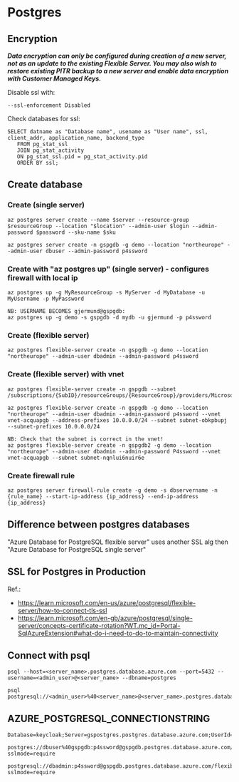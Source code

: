 # Postgres
## Encryption
___Data encryption can only be configured during creation of a new server, not as an update to the existing Flexible Server. You may also wish to restore existing PITR backup to a new server and enable data encryption with Customer Managed Keys.___

Disable ssl with:
```
--ssl-enforcement Disabled
```

Check databases for ssl:
```
SELECT datname as "Database name", usename as "User name", ssl, client_addr, application_name, backend_type
   FROM pg_stat_ssl
   JOIN pg_stat_activity
   ON pg_stat_ssl.pid = pg_stat_activity.pid
   ORDER BY ssl;
```

## Create database
### Create (single server)
```
az postgres server create --name $server --resource-group $resourceGroup --location "$location" --admin-user $login --admin-password $password --sku-name $sku

az postgres server create -n gspgdb -g demo --location "northeurope" --admin-user dbuser --admin-password p4ssword
```

### Create with "az postgres up" (single server) - configures firewall with local ip
```
az postgres up -g MyResourceGroup -s MyServer -d MyDatabase -u MyUsername -p MyPassword

NB: USERNAME BECOMES gjermund@gspgdb:
az postgres up -g demo -s gspgdb -d mydb -u gjermund -p p4ssword
```

### Create (flexible server)
```
az postgres flexible-server create -n gspgdb -g demo --location "northeurope" --admin-user dbadmin --admin-password p4ssword
```

### Create (flexible server) with vnet
```
az postgres flexible-server create -n gspgdb --subnet /subscriptions/{SubID}/resourceGroups/{ResourceGroup}/providers/Microsoft.Network/virtualNetworks/{VNetName}/subnets/{SubnetName}

az postgres flexible-server create -n gspgdb -g demo --location "northeurope" --admin-user dbadmin --admin-password p4ssword --vnet vnet-acquapgb --address-prefixes 10.0.0.0/24 --subnet subnet-obkpbupj --subnet-prefixes 10.0.0.0/24

NB: Check that the subnet is correct in the vnet!
az postgres flexible-server create -n gspgdb2 -g demo --location "northeurope" --admin-user dbadmin --admin-password P4ssword --vnet vnet-acquapgb --subnet subnet-nqnlui6nuir6e
```

### Create firewall rule
```
az postgres server firewall-rule create -g demo -s dbservername -n {rule_name} --start-ip-address {ip_address} --end-ip-address {ip_address}
```

## Difference between postgres databases
"Azure Database for PostgreSQL flexible server" uses another SSL alg then "Azure Database for PostgreSQL single server"

## SSL for Postgres in Production
Ref.: 
* https://learn.microsoft.com/en-us/azure/postgresql/flexible-server/how-to-connect-tls-ssl
* https://learn.microsoft.com/en-gb/azure/postgresql/single-server/concepts-certificate-rotation?WT.mc_id=Portal-SqlAzureExtension#what-do-i-need-to-do-to-maintain-connectivity

## Connect with psql
```
psql --host=<server_name>.postgres.database.azure.com --port=5432 --username=<admin_user>@<server_name> --dbname=postgres

psql postgresql://<admin_user>%40<server_name>@<server_name>.postgres.database.azure.com:5432/postgres
```

## AZURE_POSTGRESQL_CONNECTIONSTRING
```
Database=keycloak;Server=gspostgres.postgres.database.azure.com;UserId=keycloak;Password=keycloak

postgres://dbuser%40gspgdb:p4ssword@gspgdb.postgres.database.azure.com/postgres?sslmode=require

postgresql://dbadmin:p4ssword@gspgdb.postgres.database.azure.com/flexibleserverdb?sslmode=require
```

